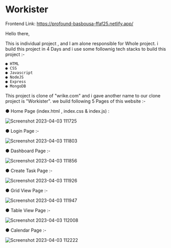 # Workister

Frontend Link: https://profound-basbousa-ffaf25.netlify.app/

Hello there,

This is individual project , and I am alone responsible for Whole project.
i build this project in 4 Days and i use some follownig tech stacks to build this project :-

    ● HTML
    ● CSS
    ● Javascript
    ● NodeJS
    ● Express
    ● MongoDB
    
This project is clone of "wrike.com" and i gave another name to our clone project is "Workister".
we build following 5 Pages of this website :-

● Home Page (index.html , index.css &  index.js) :


![Screenshot 2023-04-03 111725](https://user-images.githubusercontent.com/119413894/229425513-bad11444-4377-421d-bd8d-ce27512f2639.png)

    
    
    
● Login Page :-
    
    
![Screenshot 2023-04-03 111803](https://user-images.githubusercontent.com/119413894/229424722-fe3ae135-8fe5-4e99-921d-c021f3b116d0.png)




● Dashboard Page  :-

![Screenshot 2023-04-03 111856](https://user-images.githubusercontent.com/119413894/229424926-c8b46100-ae62-46fc-aade-9763f2ea2886.png)





● Create Task Page  :- 

![Screenshot 2023-04-03 111926](https://user-images.githubusercontent.com/119413894/229425025-e0cad280-96c0-402c-a91d-cec0f8258930.png)





● Grid View Page  :- 


![Screenshot 2023-04-03 111947](https://user-images.githubusercontent.com/119413894/229425231-0c313c26-e866-4b7a-bdb1-00af4081891f.png)


● Table View Page  :- 



![Screenshot 2023-04-03 112008](https://user-images.githubusercontent.com/119413894/229425282-fb541c00-845c-4941-bbd2-fe5b1fdea8b5.png)

● Calendar Page  :- 


![Screenshot 2023-04-03 112222](https://user-images.githubusercontent.com/119413894/229425330-d12a6dd9-a39e-44c0-8596-9b58af6936fd.png)

